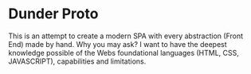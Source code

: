 # Dunder Proto
This is an attempt to create a modern SPA with every abstraction (Front End) made by hand. Why you may ask? I want to have the deepest knowledge possible of the Webs foundational languages (HTML, CSS, JAVASCRIPT), capabilities and limitations.
